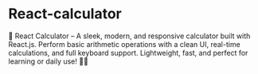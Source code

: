# React-calculator
🚀 React Calculator – A sleek, modern, and responsive calculator built with React.js. Perform basic arithmetic operations with a clean UI, real-time calculations, and full keyboard support. Lightweight, fast, and perfect for learning or daily use! 🔢✨
